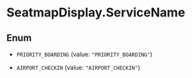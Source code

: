 # SeatmapDisplay.ServiceName

## Enum


* `PRIORITY_BOARDING` (value: `"PRIORITY_BOARDING"`)

* `AIRPORT_CHECKIN` (value: `"AIRPORT_CHECKIN"`)



